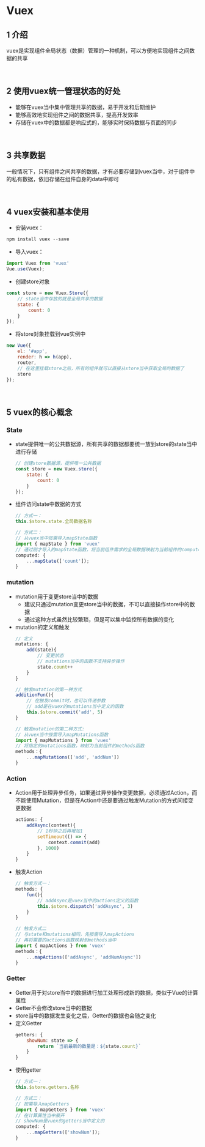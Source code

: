 # Vuex

## 1 介绍
vuex是实现组件全局状态（数据）管理的一种机制，可以方便地实现组件之间数据的共享

<br>

## 2 使用vuex统一管理状态的好处
- 能够在vuex当中集中管理共享的数据，易于开发和后期维护
- 能够高效地实现组件之间的数据共享，提高开发效率
- 存储在vuex中的数据都是响应式的，能够实时保持数据与页面的同步

<br>

## 3 共享数据
一般情况下，只有组件之间共享的数据，才有必要存储到vuex当中，对于组件中的私有数据，依旧存储在组件自身的data中即可

<br>

## 4 vuex安装和基本使用
- 安装vuex：
```javaScript
npm install vuex --save
```
- 导入vuex：
```javaScript
import Vuex from 'vuex'
Vue.use(Vuex);
```
- 创建store对象
```javaScript
const store = new Vuex.Store({
    // state当中存放的就是全局共享的数据
    state: {
        count: 0
    }
});
```
- 将store对象挂载到vue实例中
```javaScript
new Vue({
    el: '#app',
    render: h => h(app),
    router,
    // 在这里挂载store之后，所有的组件就可以直接从store当中获取全局的数据了
    store
});
```
<br>

## 5 vuex的核心概念

### State
- state提供唯一的公共数据源，所有共享的数据都要统一放到store的state当中进行存储
    ```javascript
    // 创建store数据源，提供唯一公共数据
    const store = new Vuex.store({
        state: {
            count: 0
        }
    });
    ```
- 组件访问state中数据的方式
    ```javascript
    // 方式一：
    this.$store.state.全局数据名称

    // 方式二：
    // 从vuex当中按需导入mapState函数
    import { mapState } from 'vuex'
    // 通过刚才导入的mapState函数，将当前组件需求的全局数据映射为当前组件的computed计算属性
    computed: {
        ...mapState(['count']);
    }
    ```
### mutation
- mutation用于变更store当中的数据
  - 建议只通过mutation变更store当中的数据，不可以直接操作store中的数据
  - 通过这种方式虽然比较繁琐，但是可以集中监控所有数据的变化
- mutation的定义和触发
    ```javascript
    // 定义
    mutations: {
        add(state){
            // 变更状态
            // mutations当中的函数不支持异步操作
            state.count++
        }
    }

    // 触发mutation的第一种方式
    additionFun(){
        // 在触发commit时，也可以传递参数
        // add是在vuex的mutations当中定义的函数
        this.$store.commit('add', 5)
    }

    // 触发mutation的第二种方式:
    // 从vuex当中按需导入mapMutations函数
    import { mapMutations } from 'vuex'
    // 将指定的mutations函数，映射为当前组件的methods函数
    methods：{
        ...mapMutations(['add', 'addNum'])
    }
    ```
### Action
- Action用于处理异步任务，如果通过异步操作变更数据，必须通过Action，而不能使用Mutation，但是在Action中还是要通过触发Mutation的方式间接变更数据
    ```javascript
    actions: {
        addAsync(context){
            // 1秒钟之后再增加1
            setTimeout(() => {
                context.commit(add)
            }, 1000)
        }
    }
    ```
- 触发Action
    ```javascript
    // 触发方式一：
    methods: {
        fun(){
            // addAsync是vuex当中的actions定义的函数
            this.$store.dispatch('addAsync', 3)
        }
    }

    // 触发方式二
    // 与state和mutations相同，先按需导入mapActions
    // 再将需要的actions函数映射到methods当中
    import { mapActions } from 'vuex'
    methods：{
        ...mapActions(['addAsync', 'addNumAsync'])
    }
    ```
### Getter
- Getter用于对store当中的数据进行加工处理形成新的数据，类似于Vue的计算属性
- Getter不会修改store当中的数据
- store当中的数据发生变化之后，Getter的数据也会随之变化
- 定义Getter
    ```javascript
    getters: {
        showNum: state => {
            return `当前最新的数量是：${state.count}`
        }
    }
    ```
- 使用getter
    ```javascript
    // 方式一：
    this.$store.getters.名称

    // 方式二：
    // 按需导入mapGetters
    import { mapGetters } from 'vuex'
    // 在计算属性当中展开
    // showNum是vuex的getters当中定义的
    computed: {
        ...mapGetters(['showNum']);
    }
    ```
